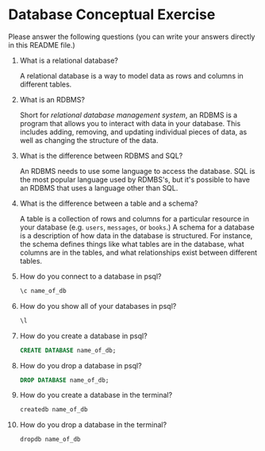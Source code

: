 # Database Conceptual Exercise

Please answer the following questions (you can write your answers directly in this README file.)

1.  What is a relational database?

    A relational database is a way to model data as rows and columns in different tables.

1.  What is an RDBMS?

    Short for _relational database management system_, an RDBMS is a program that allows you to interact with data in your database. This includes adding, removing, and updating individual pieces of data, as well as changing the structure of the data.

1.  What is the difference between RDBMS and SQL?

    An RDBMS needs to use some language to access the database. SQL is the most popular language used by RDMBS's, but it's possible to have an RDBMS that uses a language other than SQL.

1.  What is the difference between a table and a schema?

    A table is a collection of rows and columns for a particular resource in your database (e.g. `users`, `messages`, or `books`.) A schema for a database is a description of how data in the database is structured. For instance, the schema defines things like what tables are in the database, what columns are in the tables, and what relationships exist between different tables.

1.  How do you connect to a database in psql?

    ```sql
    \c name_of_db
    ```

1.  How do you show all of your databases in psql?

    ```sql
    \l
    ```

1.  How do you create a database in psql?

    ```sql
    CREATE DATABASE name_of_db;
    ```

1.  How do you drop a database in psql?

    ```sql
    DROP DATABASE name_of_db;
    ```

1.  How do you create a database in the terminal?

    ```sh
    createdb name_of_db
    ```

1.  How do you drop a database in the terminal?

    ```sh
    dropdb name_of_db
    ```
